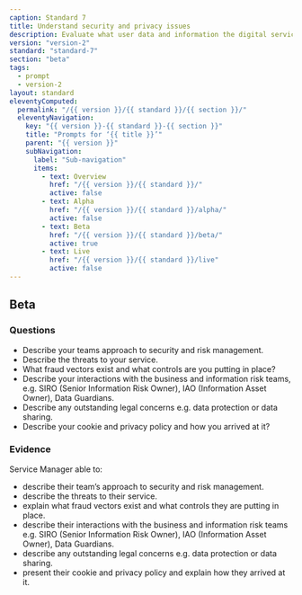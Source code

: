 ```yaml
---
caption: Standard 7
title: Understand security and privacy issues
description: Evaluate what user data and information the digital service will be providing or storing and address the security level, legal responsibilities, privacy issues and risks associated with the service (consulting with experts where appropriate).
version: "version-2"
standard: "standard-7"
section: "beta"
tags:
  - prompt
  - version-2
layout: standard
eleventyComputed:
  permalink: "/{{ version }}/{{ standard }}/{{ section }}/"
  eleventyNavigation:
    key: "{{ version }}-{{ standard }}-{{ section }}"
    title: "Prompts for ‘{{ title }}’"
    parent: "{{ version }}"
    subNavigation:
      label: "Sub-navigation"
      items:
        - text: Overview
          href: "/{{ version }}/{{ standard }}/"
          active: false
        - text: Alpha
          href: "/{{ version }}/{{ standard }}/alpha/"
          active: false
        - text: Beta
          href: "/{{ version }}/{{ standard }}/beta/"
          active: true
        - text: Live
          href: "/{{ version }}/{{ standard }}/live"
          active: false
---
```


## Beta

### Questions

- Describe your teams approach to security and risk management.
- Describe the threats to your service.
- What fraud vectors exist and what controls are you putting in place?
- Describe your interactions with the business and information risk teams, e.g. SIRO (Senior Information Risk Owner), IAO (Information Asset Owner), Data Guardians.
- Describe any outstanding legal concerns e.g. data protection or data sharing.
- Describe your cookie and privacy policy and how you arrived at it?

### Evidence

Service Manager able to:

- describe their team’s approach to security and risk management.
- describe the threats to their service.
- explain what fraud vectors exist and what controls they are putting in place.
- describe their interactions with the business and information risk teams e.g. SIRO (Senior Information Risk Owner), IAO (Information Asset Owner), Data Guardians.
- describe any outstanding legal concerns e.g. data protection or data sharing.
- present their cookie and privacy policy and explain how they arrived at it.
